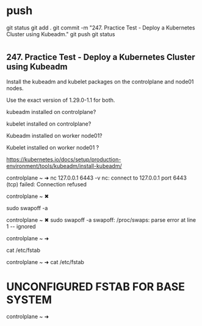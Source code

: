 #
# ###################################################################################################################### 
# ###################################################################################################################### 
#  push

git status
git add .
git commit -m "247. Practice Test - Deploy a Kubernetes Cluster using Kubeadm."
git push
git status



# ###################################################################################################################### 
# ###################################################################################################################### 
## 247. Practice Test - Deploy a Kubernetes Cluster using Kubeadm


Install the kubeadm and kubelet packages on the controlplane and node01 nodes.

Use the exact version of 1.29.0-1.1 for both.

kubeadm installed on controlplane?

kubelet installed on controlplane?

Kubeadm installed on worker node01?

Kubelet installed on worker node01 ?



<https://kubernetes.io/docs/setup/production-environment/tools/kubeadm/install-kubeadm/>


controlplane ~ ➜  nc 127.0.0.1 6443 -v
nc: connect to 127.0.0.1 port 6443 (tcp) failed: Connection refused

controlplane ~ ✖ 




sudo swapoff -a


controlplane ~ ✖ sudo swapoff -a
swapoff: /proc/swaps: parse error at line 1 -- ignored

controlplane ~ ➜  


cat /etc/fstab


controlplane ~ ➜  cat /etc/fstab
# UNCONFIGURED FSTAB FOR BASE SYSTEM

controlplane ~ ➜  
